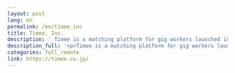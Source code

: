 ```yaml
---
layout: post
lang: en
permalink: /en/timee_inc
title: Timee, Inc.
description: ' Timee is a matching platform for gig workers launched in 2018. Our mission is “to make the infrastructure which helps everyone to achieve promising future through working.” We use Ruby for agile service development to achieve our mission. '
description_full: '<p>Timee is a matching platform for gig workers launched in 2018. Our mission is “to make the infrastructure which helps everyone to achieve promising future through working.” We use Ruby for agile service development to achieve our mission.</p>'
categories: full_remote
link: https://timee.co.jp/
---
```

